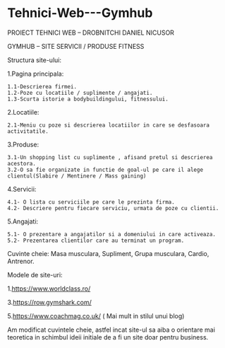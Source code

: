 # Tehnici-Web---Gymhub


PROIECT TEHNICI WEB – DROBNITCHI DANIEL NICUSOR


GYMHUB – SITE SERVICII / PRODUSE FITNESS


Structura site-ului:

1.Pagina principala:


    1.1-Descrierea firmei.
    1.2-Poze cu locatiile / suplimente / angajati.
    1.3-Scurta istorie a bodybuildingului, fitnessului.
2.Locatiile:


    2.1-Meniu cu poze si descrierea locatiilor in care se desfasoara activitatile.
3.Produse:


    3.1-Un shopping list cu suplimente , afisand pretul si descrierea acestora.
    3.2-O sa fie organizate in functie de goal-ul pe care il alege clientul(Slabire / Mentinere / Mass gaining)
4.Servicii:


    4.1- O lista cu serviciile pe care le prezinta firma.
    4.2- Descriere pentru fiecare serviciu, urmata de poze cu clientii.
5.Angajati:


    5.1- O prezentare a angajatilor si a domeniului in care activeaza.
    5.2- Prezentarea clientilor care au terminat un program.


Cuvinte cheie: Masa musculara, Supliment, Grupa musculara, Cardio, Antrenor.

Modele de site-uri:


1.https://www.worldclass.ro/


3.https://row.gymshark.com/


5.https://www.coachmag.co.uk/ ( Mai mult in stilul unui blog)

Am modificat cuvintele cheie, astfel incat site-ul sa aiba o orientare mai teoretica in schimbul ideii initiale de a fi un site doar pentru business.

